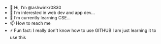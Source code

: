 - 👋 Hi, I’m @ashwinkr0830
- 👀 I’m interested in web dev and app dev...
- 🌱 I’m currently learning CSE...
- 📫 How to reach me 
- ⚡ Fun fact: I really don't know how to use GITHUB  I am just learning it to use this 

<!---
ashwinkr0830/ashwinkr0830 is a ✨ special ✨ repository because its `README.md` (this file) appears on your GitHub profile.
You can click the Preview link to take a look at your changes.
--->
